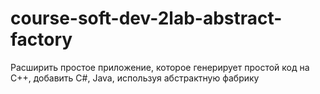 # course-soft-dev-2lab-abstract-factory
Расширить простое приложение, которое генерирует простой код на C++, добавить C#, Java, используя абстрактную фабрику
